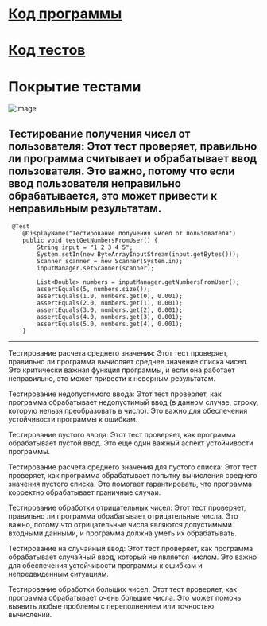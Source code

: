 # [Код программы](https://github.com/ScherbakovM/unit-tests-six/tree/master/src/main/java/numbers)   
# [Код тестов](https://github.com/ScherbakovM/unit-tests-six/tree/master/src/main/java/numbers_test)

# Покрытие тестами    
![image](https://github.com/ScherbakovM/unit-tests-six/assets/109952823/10bb3425-c8e8-44ca-b237-5c1501c386c6)




## Тестирование получения чисел от пользователя: Этот тест проверяет, правильно ли программа считывает и обрабатывает ввод пользователя. Это важно, потому что если ввод пользователя неправильно обрабатывается, это может привести к неправильным результатам.
```
 @Test
    @DisplayName("Тестирование получения чисел от пользователя")
    public void testGetNumbersFromUser() {
        String input = "1 2 3 4 5";
        System.setIn(new ByteArrayInputStream(input.getBytes()));
        Scanner scanner = new Scanner(System.in);
        inputManager.setScanner(scanner);

        List<Double> numbers = inputManager.getNumbersFromUser();
        assertEquals(5, numbers.size());
        assertEquals(1.0, numbers.get(0), 0.001);
        assertEquals(2.0, numbers.get(1), 0.001);
        assertEquals(3.0, numbers.get(2), 0.001);
        assertEquals(4.0, numbers.get(3), 0.001);
        assertEquals(5.0, numbers.get(4), 0.001);
    }
```

---
Тестирование расчета среднего значения: Этот тест проверяет, правильно ли программа вычисляет среднее значение списка чисел. Это критически важная функция программы, и если она работает неправильно, это может привести к неверным результатам.

Тестирование недопустимого ввода: Этот тест проверяет, как программа обрабатывает недопустимый ввод (в данном случае, строку, которую нельзя преобразовать в число). Это важно для обеспечения устойчивости программы к ошибкам.

Тестирование пустого ввода: Этот тест проверяет, как программа обрабатывает пустой ввод. Это еще один важный аспект устойчивости программы.

Тестирование расчета среднего значения для пустого списка: Этот тест проверяет, как программа обрабатывает попытку вычисления среднего значения пустого списка. Это помогает гарантировать, что программа корректно обрабатывает граничные случаи.

Тестирование обработки отрицательных чисел: Этот тест проверяет, правильно ли программа обрабатывает отрицательные числа. Это важно, потому что отрицательные числа являются допустимыми входными данными, и программа должна уметь их обрабатывать.

Тестирование на случайный ввод: Этот тест проверяет, как программа обрабатывает случайный ввод, который не является числом. Это важно для обеспечения устойчивости программы к ошибкам и непредвиденным ситуациям.

Тестирование обработки больших чисел: Этот тест проверяет, как программа обрабатывает очень большие числа. Это может помочь выявить любые проблемы с переполнением или точностью вычислений.


